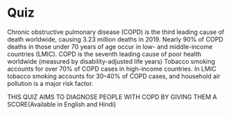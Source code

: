 # Quiz
Chronic obstructive pulmonary disease (COPD) is the third leading cause of death worldwide, causing 3.23 million deaths in 2019.
Nearly 90% of COPD deaths in those under 70 years of age occur in low- and middle-income countries (LMIC).
COPD is the seventh leading cause of poor health worldwide (measured by disability-adjusted life years)
Tobacco smoking accounts for over 70% of COPD cases in high-income countries. In LMIC tobacco smoking accounts for 30–40% of COPD cases, and household air pollution is a major risk factor.


THIS QUIZ AIMS TO DIAGNOSE PEOPLE WITH COPD BY GIVING THEM A SCORE(Available in English and Hindi)
```

